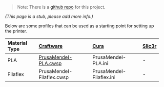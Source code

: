 > Note: There is a [github repo](https://github.com/snhack/Prusa-Mendel-Firmware) for this project.

_(This page is a stub, please add more info.)_

Below are some profiles that can be used as a starting point for setting up the printer.

Material Type | [Craftware](http://www.craftunique.com/craftware) | [Cura](https://www.ultimaker.com/pages/our-software) | [Slic3r](http://slic3r.org/download)
:--- | :---------- | :------ | :--------
PLA | [PrusaMendel-PLA.cwsp](files/mendel/PrusaMendel-PLA.cwsp) | PrusaMendel-PLA.ini | -
Filaflex | PrusaMendel-Filaflex.cwsp | PrusaMendel-Filaflex.ini | -